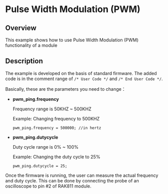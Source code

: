 # Pulse Width Modulation (PWM)

## Overview

This example shows how to use Pulse Width Modulation (PWM) functionality of a module



## Description

The example is developed on the basis of standard firmware. The added code is in the comment range of `/* User Code */` and `/* End User Code */`. 

Basically, these are the parameters you need to change：

* **pwm_ping.frequency**

    Frequency range is 50KHZ ~ 500KHZ

    Example: Changing frequency to 500KHZ  
    
    `pwm_ping.frequency = 500000; //in hertz`
    
* **pwm_ping.dutycycle**  
  
    Duty cycle range is 0% ~ 100%

    Example: Changing the duty cycle to 25%

    `pwm_ping.dutycycle = 25;`

Once the firmware is running, the user can measure the actual frequency and duty cycle. This can be done by connecting the probe of an oscilloscope to pin #2 of RAK811 module.






